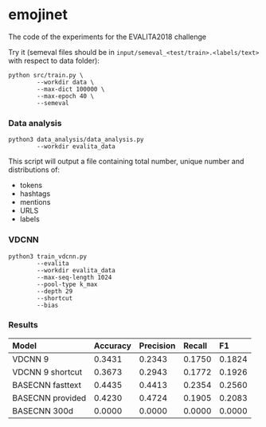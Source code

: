 # emojinet
The code of the experiments for the EVALITA2018 challenge

Try it (semeval files should be in `input/semeval_<test/train>.<labels/text>` with respect to data folder):
```
python src/train.py \
        --workdir data \
        --max-dict 100000 \
        --max-epoch 40 \
        --semeval
```

### Data analysis

```
python3 data_analysis/data_analysis.py 
        --workdir evalita_data
```

This script will output a file containing total number, unique number and distributions of:
* tokens
* hashtags
* mentions
* URLS
* labels

### VDCNN

```
python3 train_vdcnn.py 
        --evalita
        --workdir evalita_data
        --max-seq-length 1024
        --pool-type k_max
        --depth 29
        --shortcut
        --bias

```

### Results

| Model          | Accuracy | Precision | Recall | F1    |
|:---------------|:---------|:----------|:-------|:------|
|VDCNN 9         |0.3431    |0.2343     |0.1750  |0.1824 |
|VDCNN 9 shortcut|0.3673    |0.2943     |0.1772  |0.1926 |
|BASECNN fasttext|0.4435    |0.4413     |0.2354  |0.2560 |
|BASECNN provided|0.4230    |0.4724     |0.1905  |0.2083 |
|BASECNN 300d    |0.0000    |0.0000     |0.0000  |0.0000 |
